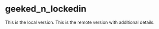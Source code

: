 # geeked_n_lockedin
This is the local version.
This is the remote version with additional details.

